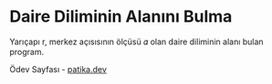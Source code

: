 # Daire Diliminin Alanını Bulma

Yarıçapı r, merkez açısısının ölçüsü 𝛼 olan daire diliminin alanı bulan program.

Ödev Sayfası - [patika.dev](https://app.patika.dev/courses/backend-bootcamp-hazirlik-programi-3hafta/pratik-daire-alan-cevre)

